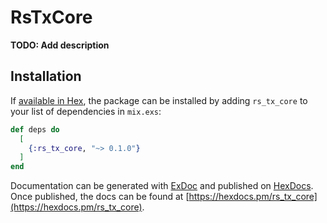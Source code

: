 # RsTxCore

**TODO: Add description**

## Installation

If [available in Hex](https://hex.pm/docs/publish), the package can be installed
by adding `rs_tx_core` to your list of dependencies in `mix.exs`:

```elixir
def deps do
  [
    {:rs_tx_core, "~> 0.1.0"}
  ]
end
```

Documentation can be generated with [ExDoc](https://github.com/elixir-lang/ex_doc)
and published on [HexDocs](https://hexdocs.pm). Once published, the docs can
be found at [https://hexdocs.pm/rs_tx_core](https://hexdocs.pm/rs_tx_core).

